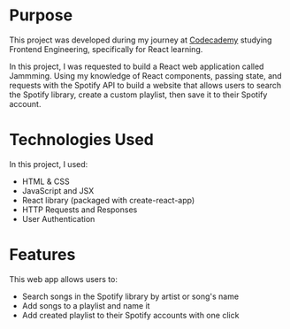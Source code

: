 # Purpose

This project was developed during my journey at [Codecademy](https://codecademy.com/) studying Frontend Engineering, specifically for React learning.

In this project, I was requested to build a React web application called Jammming. Using my knowledge of React components, passing state, and requests with the Spotify API to build a website that allows users to search the Spotify library, create a custom playlist, then save it to their Spotify account.

# Technologies Used

In this project, I used:
* HTML & CSS
* JavaScript and JSX
* React library (packaged with create-react-app)
* HTTP Requests and Responses
* User Authentication

# Features

This web app allows users to:
* Search songs in the Spotify library by artist or song's name
* Add songs to a playlist and name it
* Add created playlist to their Spotify accounts with one click